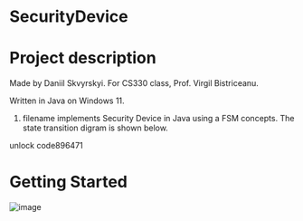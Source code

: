 # SecurityDevice
# Project description
Made by Daniil Skvyrskyi. For CS330 class, Prof. Virgil Bistriceanu.

Written in Java on Windows 11.

1. filename implements Security Device in Java using a FSM concepts. The state transition digram is shown below. 



unlock code896471

# Getting Started
![image](https://user-images.githubusercontent.com/92537265/203469023-253f7386-9463-4424-baa7-bb4725ecaee4.png)
